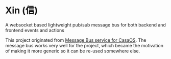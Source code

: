 # Xin (信)

A websocket based lightweight pub/sub message bus for both backend and frontend events and actions

This project originated from [Message Bus service for CasaOS](https://github.com/iceWhaleTech/CasaOS-messagebus). The message bus works very well for the project, which became the motivation of making it more generic so it can be re-used somewhere else.
